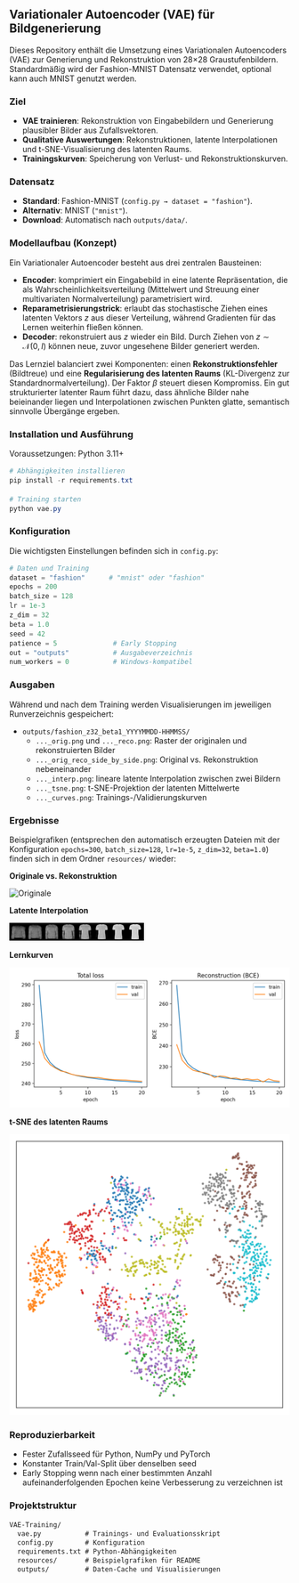 ## Variationaler Autoencoder (VAE) für Bildgenerierung

Dieses Repository enthält die Umsetzung eines Variationalen Autoencoders (VAE) zur Generierung und Rekonstruktion von 28×28 Graustufenbildern. Standardmäßig wird der Fashion-MNIST Datensatz verwendet, optional kann auch MNIST genutzt werden.

### Ziel
- **VAE trainieren**: Rekonstruktion von Eingabebildern und Generierung plausibler Bilder aus Zufallsvektoren.
- **Qualitative Auswertungen**: Rekonstruktionen, latente Interpolationen und t-SNE-Visualisierung des latenten Raums.
- **Trainingskurven**: Speicherung von Verlust- und Rekonstruktionskurven.

### Datensatz
- **Standard**: Fashion-MNIST (`config.py → dataset = "fashion"`).
- **Alternativ**: MNIST (`"mnist"`).
- **Download**: Automatisch nach `outputs/data/`.

### Modellaufbau (Konzept)
Ein Variationaler Autoencoder besteht aus drei zentralen Bausteinen:

- **Encoder**: komprimiert ein Eingabebild in eine latente Repräsentation, die als Wahrscheinlichkeitsverteilung (Mittelwert und Streuung einer multivariaten Normalverteilung) parametrisiert wird.
- **Reparametrisierungstrick**: erlaubt das stochastische Ziehen eines latenten Vektors $z$ aus dieser Verteilung, während Gradienten für das Lernen weiterhin fließen können.
- **Decoder**: rekonstruiert aus $z$ wieder ein Bild. Durch Ziehen von $z \sim \mathcal{N}(0, I)$ können neue, zuvor ungesehene Bilder generiert werden.

Das Lernziel balanciert zwei Komponenten: einen **Rekonstruktionsfehler** (Bildtreue) und eine **Regularisierung des latenten Raums** (KL-Divergenz zur Standardnormalverteilung). Der Faktor $\beta$ steuert diesen Kompromiss. Ein gut strukturierter latenter Raum führt dazu, dass ähnliche Bilder nahe beieinander liegen und Interpolationen zwischen Punkten glatte, semantisch sinnvolle Übergänge ergeben.

### Installation und Ausführung
Voraussetzungen: Python 3.11+

```powershell
# Abhängigkeiten installieren
pip install -r requirements.txt

# Training starten
python vae.py
```

### Konfiguration
Die wichtigsten Einstellungen befinden sich in `config.py`:

```python
# Daten und Training
dataset = "fashion"      # "mnist" oder "fashion"
epochs = 200
batch_size = 128
lr = 1e-3
z_dim = 32
beta = 1.0
seed = 42
patience = 5              # Early Stopping
out = "outputs"           # Ausgabeverzeichnis
num_workers = 0           # Windows-kompatibel
```

### Ausgaben
Während und nach dem Training werden Visualisierungen im jeweiligen Runverzeichnis gespeichert:

- `outputs/fashion_z32_beta1_YYYYMMDD-HHMMSS/`
  - `..._orig.png` und `..._reco.png`: Raster der originalen und rekonstruierten Bilder
  - `..._orig_reco_side_by_side.png`: Original vs. Rekonstruktion nebeneinander
  - `..._interp.png`: lineare latente Interpolation zwischen zwei Bildern
  - `..._tsne.png`: t-SNE-Projektion der latenten Mittelwerte
  - `..._curves.png`: Trainings-/Validierungskurven

### Ergebnisse
Beispielgrafiken (entsprechen den automatisch erzeugten Dateien mit der Konfiguration `epochs=300`, `batch_size=128`, `lr=1e-5`, `z_dim=32`, `beta=1.0`) finden sich in dem Ordner `resources/` wieder:

**Originale vs. Rekonstruktion**

  ![Originale](resources/original-reconstruction.png)

**Latente Interpolation**

  ![Interpolation](resources/interpolation.png)

**Lernkurven**

  ![Lernkurven](resources/learning_curve.png)

**t-SNE des latenten Raums**

  ![t-SNE](resources/TSNE.png)

### Reproduzierbarkeit
- Fester Zufallsseed für Python, NumPy und PyTorch
- Konstanter Train/Val-Split über denselben seed
- Early Stopping wenn nach einer bestimmten Anzahl aufeinanderfolgenden Epochen keine Verbesserung zu verzeichnen ist

### Projektstruktur
```
VAE-Training/
  vae.py           # Trainings- und Evaluationsskript
  config.py        # Konfiguration
  requirements.txt # Python-Abhängigkeiten
  resources/       # Beispielgrafiken für README
  outputs/         # Daten-Cache und Visualisierungen
```